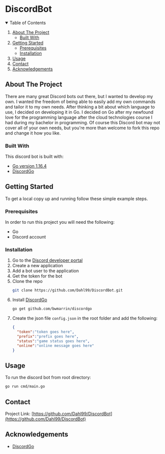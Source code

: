 # DiscordBot

<!-- TABLE OF CONTENTS -->
<details open="open">
  <summary>Table of Contents</summary>
  <ol>
    <li>
      <a href="#about-the-project">About The Project</a>
      <ul>
        <li><a href="#built-with">Built With</a></li>
      </ul>
    </li>
    <li>
      <a href="#getting-started">Getting Started</a>
      <ul>
        <li><a href="#prerequisites">Prerequisites</a></li>
        <li><a href="#installation">Installation</a></li>
      </ul>
    </li>
    <li><a href="#usage">Usage</a></li>
    <li><a href="#contact">Contact</a></li>
    <li><a href="#acknowledgements">Acknowledgements</a></li>
  </ol>
</details>

## About The Project

There are many great Discord bots out there, but I wanted to develop my own. I wanted the freedom of being able to easily add my own commands and tailor it to my own needs. After thinking a bit about which language to use, I decided on developing it in Go. I decided on Go after my newfound love for the programming language after the cloud technologies course I had during my bachelor in programming. Of course this Discord bot may not cover all of your own needs, but you're more than welcome to fork this repo and change it how you like.

### Built With

This discord bot is built with:
* [Go version 1.16.4](https://golang.org/)
* [DiscordGo](https://github.com/bwmarrin/discordgo)

## Getting Started

To get a local copy up and running follow these simple example steps.

### Prerequisites

In order to run this project you will need the following:

* Go
* Discord account

### Installation

1. Go to the [Discord developer portal](https://discord.com/developers)
2. Create a new application
3. Add a bot user to the application
4. Get the token for the bot
5. Clone the repo
   ```sh
   git clone https://github.com/Dahl99/DiscordBot.git
   ```
6. Install [DiscordGo](https://github.com/bwmarrin/discordgo)
   ```sh
   go get github.com/bwmarrin/discordgo
   ```
7. Create the json file `config.json` in the root folder and add the following:
    ```json
    {
      "token":"token goes here",
      "prefix":"prefix goes here",
      "status":"game status goes here",
      "online":"online message goes here"
    }
    ```

## Usage

To run the discord bot from root directory:

```sh
go run cmd/main.go
```

## Contact

Project Link: [https://github.com/Dahl99/DiscordBot](https://github.com/Dahl99/DiscordBot)

## Acknowledgements

* [DiscordGo](https://github.com/bwmarrin/discordgo)
